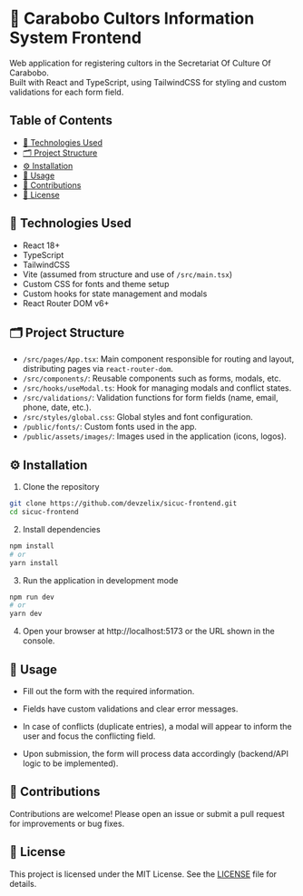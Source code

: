 # 🎨 Carabobo Cultors Information System Frontend

Web application for registering cultors in the Secretariat Of Culture Of Carabobo.  
Built with React and TypeScript, using TailwindCSS for styling and custom validations for each form field.

## Table of Contents

- [🚀 Technologies Used](#🚀-technologies-used)
- [🗂️ Project Structure](#🗂️-project-structure)
- [⚙️ Installation](#⚙️-installation)
- [🎯 Usage](#🎯-usage)
- [🤝 Contributions](#🤝-contributions)
- [📄 License](#📄-license)

## 🚀 Technologies Used

- React 18+
- TypeScript
- TailwindCSS
- Vite (assumed from structure and use of `/src/main.tsx`)
- Custom CSS for fonts and theme setup
- Custom hooks for state management and modals
- React Router DOM v6+

## 🗂️ Project Structure

- `/src/pages/App.tsx`: Main component responsible for routing and layout, distributing pages via `react-router-dom`.
- `/src/components/`: Reusable components such as forms, modals, etc.
- `/src/hooks/useModal.ts`: Hook for managing modals and conflict states.
- `/src/validations/`: Validation functions for form fields (name, email, phone, date, etc.).
- `/src/styles/global.css`: Global styles and font configuration.
- `/public/fonts/`: Custom fonts used in the app.
- `/public/assets/images/`: Images used in the application (icons, logos).

## ⚙️ Installation

1. Clone the repository

```bash
git clone https://github.com/devzelix/sicuc-frontend.git
cd sicuc-frontend
```

2. Install dependencies

```bash
npm install
# or
yarn install
```

3. Run the application in development mode

```bash
npm run dev
# or
yarn dev
```

4. Open your browser at http://localhost:5173 or the URL shown in the console.

## 🎯 Usage

- Fill out the form with the required information.

- Fields have custom validations and clear error messages.

- In case of conflicts (duplicate entries), a modal will appear to inform the user and focus the conflicting field.

- Upon submission, the form will process data accordingly (backend/API logic to be implemented).

## 🤝 Contributions

Contributions are welcome!
Please open an issue or submit a pull request for improvements or bug fixes.

## 📄 License

This project is licensed under the MIT License. See the [LICENSE](LICENSE) file for details.

